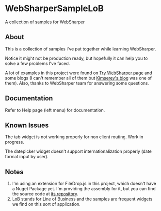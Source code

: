 # WebSharperSampleLoB
A collection of samples for WebSharper

## About
This is a collection of samples I've put together while learning WebSharper.

Notice it might not be production ready, but hopefully it can help you to solve a few problems I've faced.

A lot of examples in this project were found on [Try WebSharper page](https://try.websharper.com/) and some blogs (I can't remember all of them but [Kimserey's blog](https://kimsereyblog.blogspot.com/) was one of them). Also, thanks to WebSharper team for answering some questions.

## Documentation
Refer to Help page (left menu) for documentation.

## Known Issues
The tab widget is not working properly for non client routing. Work in progress.

The datepicker widget doesn't support internationalization properly (date format input by user).

## Notes
1. I'm using an extension for FileDrop.js in this project, which doesn't have a Nuget Package yet. I'm providing the assembly for it, but you can find the source code at [its repository](https://github.com/AlexPeret/WebSharper.FileDrop.js).
2. LoB stands for Line of Business and the samples are frequent widgets we find on this sort of application.
